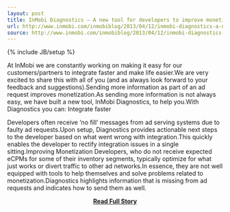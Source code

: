 ```yaml
---
layout: post
title: InMobi Diagnostics – A new tool for developers to improve monetization
url: http://www.inmobi.com/inmobiblog/2013/04/12/inmobi-diagnostics-a-new-tool-for-developers-to-improve-monetization/
source: http://www.inmobi.com/inmobiblog/2013/04/12/inmobi-diagnostics-a-new-tool-for-developers-to-improve-monetization/
---
```

{% include JB/setup %}<p>At InMobi we are constantly working on making it easy for our customers/partners to integrate faster and make life easier.We are very excited to share this with all of you (and as always look forward to your feedback and suggestions).Sending more information as part of an ad request improves monetization.As sending more information is not always easy, we have built a new tool, InMobi Diagnostics, to help you.With Diagnostics you can: 
 Integrate faster
 
 Developers often receive ‘no fill’ messages from ad serving systems due to faulty ad requests.Upon setup, Diagnostics provides actionable next steps to the developer based on what went wrong with integration.This quickly enables the developer to rectify integration issues in a single sitting.Improving Monetization
 Developers, who do not receive expected eCPMs for some of their inventory segments, typically optimize for what just works or divert traffic to other ad networks.In essence, they are not well equipped with tools to help themselves and solve problems related to monetization.Diagnostics highlights information that is missing from ad requests and indicates how to send them as well.</p>
<center><p><a href="http://www.inmobi.com/inmobiblog/2013/04/12/inmobi-diagnostics-a-new-tool-for-developers-to-improve-monetization/" style='padding:25px; font-sze:18px; font-weight: bold;'>Read Full Story</a></p></center>
